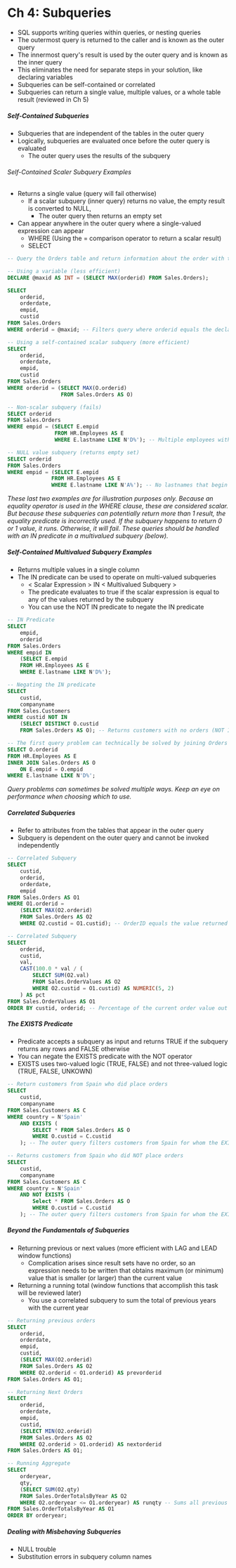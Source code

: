 # Ch 4: Subqueries
- SQL supports writing queries within queries, or nesting queries
- The outermost query is returned to the caller and is known as the outer query
- The innermost query's result is used by the outer query and is known as the inner query
- This eliminates the need for separate steps in your solution, like declaring variables
- Subqueries can be self-contained or correlated
- Subqueries can return a single value, multiple values, or a whole table result (reviewed in Ch 5) 

##### Self-Contained Subqueries
- Subqueries that are independent of the tables in the outer query
- Logically, subqueries are evaluated once before the outer query is evaluated
	- The outer query uses the results of the subquery

###### Self-Contained Scaler Subquery Examples
- Returns a single value (query will fail otherwise)
	- If a scalar subquery (inner query) returns no value, the empty result is converted to NULL,
		- The outer query then returns an empty set
- Can appear anywhere in the outer query where a single-valued expression can appear
	- WHERE (Using the = comparison operator to return a scalar result)
	- SELECT

``` SQL
-- Query the Orders table and return information about the order with the maximum orderID in the table

-- Using a variable (less efficient)
DECLARE @maxid AS INT = (SELECT MAX(orderid) FROM Sales.Orders);

SELECT
    orderid,
    orderdate,
    empid,
    custid
FROM Sales.Orders
WHERE orderid = @maxid; -- Filters query where orderid equals the declared variable (max orderid)

-- Using a self-contained scalar subquery (more efficient)
SELECT
    orderid, 
    orderdate, 
    empid, 
    custid 
FROM Sales.Orders
WHERE orderid = (SELECT MAX(O.orderid)
                 FROM Sales.Orders AS O)

-- Non-scalar subquery (fails)
SELECT orderid
FROM Sales.Orders
WHERE empid = (SELECT E.empid
               FROM HR.Employees AS E
               WHERE E.lastname LIKE N'D%'); -- Multiple employees with a lastname starting with 'D'

-- NULL value subquery (returns empty set)
SELECT orderid
FROM Sales.Orders
WHERE empid = (SELECT E.empid
              FROM HR.Employees AS E
              WHERE E.lastname LIKE N'A%'); -- No lastnames that begin with A
```

*These last two examples are for illustration purposes only. Because an equality operator is used in the WHERE clause, these are considered scalar. But because these subqueries can potentially return more than 1 result, the equality predicate is incorrectly used. If the subquery happens to return 0 or 1 value, it runs. Otherwise, it will fail. These queries should be handled with an IN predicate in a multivalued subquery (below).*

##### Self-Contained Multivalued Subquery Examples
- Returns multiple values in a single column
- The IN predicate can be used to operate on multi-valued subqueries
	- < Scalar Expression > IN < Multivalued Subquery >
	- The predicate evaluates to true if the scalar expression is equal to any of the values returned by the subquery
	- You can use the NOT IN predicate to negate the IN predicate

``` SQL
-- IN Predicate
SELECT
	empid,
	orderid
FROM Sales.Orders
WHERE empid IN
    (SELECT E.empid
    FROM HR.Employees AS E
    WHERE E.lastname LIKE N'D%');

-- Negating the IN predicate
SELECT
    custid,
    companyname
FROM Sales.Customers
WHERE custid NOT IN
    (SELECT DISTINCT O.custid
    FROM Sales.Orders AS O); -- Returns customers with no orders (NOT IN) (Best practice is to qualify subquery to exclude NULLs, will be reviewed later)

-- The first query problem can technically be solved by joining Orders and Employees
SELECT O.orderid
FROM HR.Employees AS E
INNER JOIN Sales.Orders AS O
    ON E.empid = O.empid
WHERE E.lastname LIKE N'D%';
```

*Query problems can sometimes be solved multiple ways. Keep an eye on performance when choosing which to use.* 

##### Correlated Subqueries
- Refer to attributes from the tables that appear in the outer query
- Subquery is dependent on the outer query and cannot be invoked independently

``` SQL
-- Correlated Subquery
SELECT
    custid,
    orderid,
    orderdate,
    empid
FROM Sales.Orders AS O1
WHERE O1.orderid = 
    (SELECT MAX(O2.orderid)
    FROM Sales.Orders AS O2
    WHERE O2.custid = O1.custid); -- OrderID equals the value returned by the subquery

-- Correlated Subquery
SELECT 
    orderid, 
    custid, 
    val, 
    CAST(100.0 * val / ( 
        SELECT SUM(O2.val) 
        FROM Sales.OrderValues AS O2 
        WHERE O2.custid = O1.custid) AS NUMERIC(5, 2) 
    ) AS pct 
FROM Sales.OrderValues AS O1 
ORDER BY custid, orderid; -- Percentage of the current order value out of the customer total
```

##### The EXISTS Predicate
- Predicate accepts a subquery as input and returns TRUE if the subquery returns any rows and FALSE otherwise
- You can negate the EXISTS predicate with the NOT operator
- EXISTS uses two-valued logic (TRUE, FALSE) and not three-valued logic (TRUE, FALSE, UNKOWN)

``` SQL
-- Return customers from Spain who did place orders
SELECT 
    custid, 
    companyname 
FROM Sales.Customers AS C 
WHERE country = N'Spain' 
    AND EXISTS ( 
        SELECT * FROM Sales.Orders AS O 
        WHERE O.custid = C.custid 
    ); -- The outer query filters customers from Spain for whom the EXISTS predicate returns true (current customer has related orders in the Orders table)

-- Returns customers from Spain who did NOT place orders
SELECT 
    custid, 
    companyname 
FROM Sales.Customers AS C 
WHERE country = N'Spain' 
    AND NOT EXISTS ( 
        Select * FROM Sales.Orders AS O 
        WHERE O.custid = C.custid 
    ); -- The outer query filters customers from Spain for whom the EXISTS predicate reutnrs true (current customer does not have related orders in the Orders table)
```

##### Beyond the Fundamentals of Subqueries
- Returning previous or next values (more efficient with LAG and LEAD window functions)
	- Complication arises since result sets have no order, so an expression needs to be written that obtains maximum (or minimum) value that is smaller (or larger) than the current value
- Returning a running total (window functions that accomplish this task will be reviewed later)
	- You use a correlated subquery to sum the total of previous years with the current year

``` SQL
-- Returning previous orders
SELECT 
    orderid, 
    orderdate, 
    empid, 
    custid, 
    (SELECT MAX(O2.orderid) 
    FROM Sales.Orders AS O2 
    WHERE O2.orderid < O1.orderid) AS prevorderid 
FROM Sales.Orders AS O1;

-- Returning Next Orders
SELECT 
    orderid, 
    orderdate, 
    empid, 
    custid, 
    (SELECT MIN(O2.orderid) 
    FROM Sales.Orders AS O2 
    WHERE O2.orderid > O1.orderid) AS nextorderid 
FROM Sales.Orders AS O1;

-- Running Aggregate
SELECT 
    orderyear, 
    qty, 
    (SELECT SUM(O2.qty) 
    FROM Sales.OrderTotalsByYear AS O2 
    WHERE O2.orderyear <= O1.orderyear) AS runqty -- Sums all previous year with current year (running total) 
FROM Sales.OrderTotalsByYear AS O1 
ORDER BY orderyear;
```

##### Dealing with Misbehaving Subqueries
- NULL trouble
- Substitution errors in subquery column names